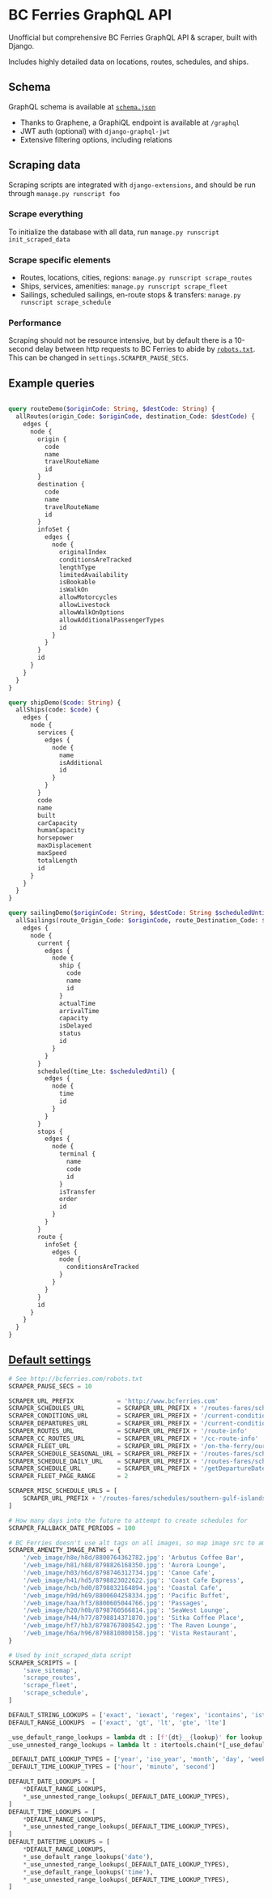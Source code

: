 # BC Ferries GraphQL API
Unofficial but comprehensive BC Ferries GraphQL API &amp; scraper, built with Django.


Includes highly detailed data on locations, routes, schedules, and ships.

## Schema
GraphQL schema is available at [`schema.json`](schema.json)

- Thanks to Graphene, a GraphiQL endpoint is available at `/graphql`
- JWT auth (optional) with `django-graphql-jwt`
- Extensive filtering options, including relations

## Scraping data

Scraping scripts are integrated with `django-extensions`,
and should be run through `manage.py runscript foo`

### Scrape everything
To initialize the database with all data, run `manage.py runscript init_scraped_data`

### Scrape specific elements
- Routes, locations, cities, regions: `manage.py runscript scrape_routes`
- Ships, services, amenities: `manage.py runscript scrape_fleet`
- Sailings, scheduled sailings, en-route stops & transfers: `manage.py runscript scrape_schedule`

### Performance
Scraping should not be resource intensive, but by default there is a 10-second delay between http requests to BC Ferries to abide by [`robots.txt`](http://bcferries.com/robots.txt).
This can be changed in `settings.SCRAPER_PAUSE_SECS`.

## Example queries

```graphql

query routeDemo($originCode: String, $destCode: String) {
  allRoutes(origin_Code: $originCode, destination_Code: $destCode) {
    edges {
      node {
        origin {
          code
          name
          travelRouteName
          id
        }
        destination {
          code
          name
          travelRouteName
          id
        }
        infoSet {
          edges {
            node {
              originalIndex
              conditionsAreTracked
              lengthType
              limitedAvailability
              isBookable
              isWalkOn
              allowMotorcycles
              allowLivestock
              allowWalkOnOptions
              allowAdditionalPassengerTypes
              id
            }
          }
        }
        id
      }
    }
  }
}

query shipDemo($code: String) {
  allShips(code: $code) {
    edges {
      node {
        services {
          edges {
            node {
              name
              isAdditional
              id
            }
          }
        }
        code
        name
        built
        carCapacity
        humanCapacity
        horsepower
        maxDisplacement
        maxSpeed
        totalLength
        id
      }
    }
  }
}

query sailingDemo($originCode: String, $destCode: String $scheduledUntil: DateTime) {
  allSailings(route_Origin_Code: $originCode, route_Destination_Code: $destCode) {
    edges {
      node {
        current {
          edges {
            node {
              ship {
                code
                name
                id
              }
              actualTime
              arrivalTime
              capacity
              isDelayed
              status
              id
            }
          }
        }
        scheduled(time_Lte: $scheduledUntil) {
          edges {
            node {
              time
              id
            }
          }
        }
        stops {
          edges {
            node {
              terminal {
                name
                code
                id
              }
              isTransfer
              order
              id
            }
          }
        }
        route {
          infoSet {
            edges {
              node {
                conditionsAreTracked
              }
            }
          }
        }
        id
      }
    }
  }
}
```

## [Default settings](ferries/settings.py)
```python
# See http://bcferries.com/robots.txt
SCRAPER_PAUSE_SECS = 10

SCRAPER_URL_PREFIX            = 'http://www.bcferries.com'
SCRAPER_SCHEDULES_URL         = SCRAPER_URL_PREFIX + '/routes-fares/schedules'
SCRAPER_CONDITIONS_URL        = SCRAPER_URL_PREFIX + '/current-conditions'
SCRAPER_DEPARTURES_URL        = SCRAPER_URL_PREFIX + '/current-conditions/departures'
SCRAPER_ROUTES_URL            = SCRAPER_URL_PREFIX + '/route-info'
SCRAPER_CC_ROUTES_URL         = SCRAPER_URL_PREFIX + '/cc-route-info'
SCRAPER_FLEET_URL             = SCRAPER_URL_PREFIX + '/on-the-ferry/our-fleet?page={}'
SCRAPER_SCHEDULE_SEASONAL_URL = SCRAPER_URL_PREFIX + '/routes-fares/schedules/seasonal/{}-{}'
SCRAPER_SCHEDULE_DAILY_URL    = SCRAPER_URL_PREFIX + '/routes-fares/schedules/daily/{}-{}'
SCRAPER_SCHEDULE_URL          = SCRAPER_URL_PREFIX + '/getDepartureDates?origin={}&destination={}&selectedMonth={}&selectedYear={}'
SCRAPER_FLEET_PAGE_RANGE      = 2

SCRAPER_MISC_SCHEDULE_URLS = [
    SCRAPER_URL_PREFIX + '/routes-fares/schedules/southern-gulf-islands',
]

# How many days into the future to attempt to create schedules for
SCRAPER_FALLBACK_DATE_PERIODS = 100

# BC Ferries doesn't use alt tags on all images, so map image src to amenities
SCRAPER_AMENITY_IMAGE_PATHS = {
    '/web_image/h8e/h8d/8800764362782.jpg': 'Arbutus Coffee Bar',
    '/web_image/h81/h88/8798826168350.jpg': 'Aurora Lounge',
    '/web_image/h03/h6d/8798746312734.jpg': 'Canoe Cafe',
    '/web_image/h41/hd5/8798823022622.jpg': 'Coast Cafe Express',
    '/web_image/hcb/hd0/8798832164894.jpg': 'Coastal Cafe',
    '/web_image/h9d/h69/8800604258334.jpg': 'Pacific Buffet',
    '/web_image/haa/hf3/8800605044766.jpg': 'Passages',
    '/web_image/h20/h0b/8798760566814.jpg': 'SeaWest Lounge',
    '/web_image/h44/h77/8798814371870.jpg': 'Sitka Coffee Place',
    '/web_image/hf7/hb3/8798767808542.jpg': 'The Raven Lounge',
    '/web_image/h6a/h96/8798810800158.jpg': 'Vista Restaurant',
}

# Used by init_scraped_data script
SCRAPER_SCRIPTS = [
    'save_sitemap',
    'scrape_routes',
    'scrape_fleet',
    'scrape_schedule',
]

DEFAULT_STRING_LOOKUPS = ['exact', 'iexact', 'regex', 'icontains', 'istartswith']
DEFAULT_RANGE_LOOKUPS  = ['exact', 'gt', 'lt', 'gte', 'lte']

_use_default_range_lookups = lambda dt : [f'{dt}__{lookup}' for lookup in DEFAULT_RANGE_LOOKUPS]
_use_unnested_range_lookups = lambda lt : itertools.chain(*[_use_default_range_lookups(lookupType) for lookupType in lt])

_DEFAULT_DATE_LOOKUP_TYPES = ['year', 'iso_year', 'month', 'day', 'week', 'week_day', 'iso_week_day', 'quarter']
_DEFAULT_TIME_LOOKUP_TYPES = ['hour', 'minute', 'second']

DEFAULT_DATE_LOOKUPS = [
    *DEFAULT_RANGE_LOOKUPS,
    *_use_unnested_range_lookups(_DEFAULT_DATE_LOOKUP_TYPES),
]
DEFAULT_TIME_LOOKUPS = [
    *DEFAULT_RANGE_LOOKUPS,
    *_use_unnested_range_lookups(_DEFAULT_TIME_LOOKUP_TYPES),
]
DEFAULT_DATETIME_LOOKUPS = [
    *DEFAULT_RANGE_LOOKUPS,
    *_use_default_range_lookups('date'),
    *_use_unnested_range_lookups(_DEFAULT_DATE_LOOKUP_TYPES),
    *_use_default_range_lookups('time'),
    *_use_unnested_range_lookups(_DEFAULT_TIME_LOOKUP_TYPES),
]
```
